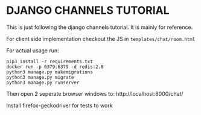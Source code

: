 # DJANGO CHANNELS TUTORIAL

This is just following the django channels tutorial. It is mainly for
reference.

For client side implementation checkout the JS in `templates/chat/room.html`

For actual usage run:
```
pip3 install -r requirements.txt
docker run -p 6379:6379 -d redis:2.8
python3 manage.py makemigrations
python3 manage.py migrate
python3 manage.py runserver
```
Then open 2 seperate browser windows to:
 http://localhost:8000/chat/
 

Install firefox-geckodriver for tests to work

